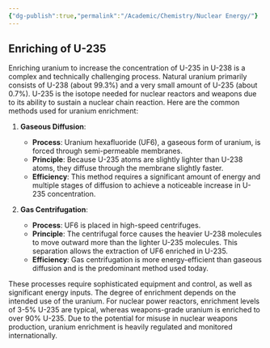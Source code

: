```yaml
---
{"dg-publish":true,"permalink":"/Academic/Chemistry/Nuclear Energy/"}
---
```


## Enriching of U-235
Enriching uranium to increase the concentration of U-235 in U-238 is a complex and technically challenging process. Natural uranium primarily consists of U-238 (about 99.3%) and a very small amount of U-235 (about 0.7%). U-235 is the isotope needed for nuclear reactors and weapons due to its ability to sustain a nuclear chain reaction. Here are the common methods used for uranium enrichment:

1. **Gaseous Diffusion**:
   - **Process**: Uranium hexafluoride (UF6), a gaseous form of uranium, is forced through semi-permeable membranes.
   - **Principle**: Because U-235 atoms are slightly lighter than U-238 atoms, they diffuse through the membrane slightly faster.
   - **Efficiency**: This method requires a significant amount of energy and multiple stages of diffusion to achieve a noticeable increase in U-235 concentration.

2. **Gas Centrifugation**:
   - **Process**: UF6 is placed in high-speed centrifuges.
   - **Principle**: The centrifugal force causes the heavier U-238 molecules to move outward more than the lighter U-235 molecules. This separation allows the extraction of UF6 enriched in U-235.
   - **Efficiency**: Gas centrifugation is more energy-efficient than gaseous diffusion and is the predominant method used today.

These processes require sophisticated equipment and control, as well as significant energy inputs. The degree of enrichment depends on the intended use of the uranium. For nuclear power reactors, enrichment levels of 3-5% U-235 are typical, whereas weapons-grade uranium is enriched to over 90% U-235. Due to the potential for misuse in nuclear weapons production, uranium enrichment is heavily regulated and monitored internationally.